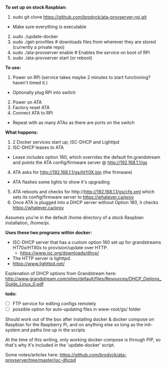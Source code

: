 **To set up on stock Raspbian:**
1. sudo git clone https://github.com/brodyck/ata-provserver-rpi.git
  - Make sure everything is executable 
2. sudo ./update-docker 
3. sudo ./get-provfiles # downloads files from wherever they are stored (currently a private repo)
4. sudo ./ata-provserver enable # Enables the service on boot of RPi
5. sudo ./ata-provserver start (or reboot)


**To use:**
1. Power on RPi (service takes maybe 2 minutes to start functioning? haven't timed it.)
  - Optionally plug RPi into switch
2. Power on ATA
3. Factory reset ATA
4. Connect ATA to RPi
  - Repeat with as many ATAs as there are ports on the switch


**What happens:**
1. 2 Docker services start up; ISC-DHCP and Lighttpd
2. ISC-DHCP leases to ATA
  - Lease includes option 160, which overrides the default fm.grandstream and points the ATA config/firmware server @ http://192.168.1.1/gs
4. ATA asks for http://192.168.1.1/gs/htY0X.bin (the firmware)
  - ATA flashes some lights to show it's upgrading
5. ATA reboots and checks for http://http://192.168.1.1/gs/cfg.xml which sets its config/firmware server to https://whatever.ca/prov
6. Once ATA is plugged into a DHCP server without Option 160, it checks https://whatever.ca/prov


Assumes you're in the default /home directory of a stock Raspbian installation, /home/pi.

**Uses these two programs within docker:**
- ISC-DHCP server that has a custom option 160 set up for grandstreams HT70x/HT80x to provision/update over HTTP.
  - https://www.isc.org/downloads/dhcp/
 - The HTTP server is lighttpd.
  - https://www.lighttpd.net/


Explenation of DHCP options from Grandstream here: http://www.grandstream.com/sites/default/files/Resources/DHCP_Options_Guide_Linux_0.pdf


**todo:**
- [ ] FTP service for editing configs remotely
- [ ] possible option for auto-updating files in www-root/gs/ folder

Should work out of the box after installing docker & docker compose on Raspbian for the Raspberry Pi, and on anything else so long as the init-system and paths line up in the scripts

At the time of this writing, only working docker-compose is through PIP, so that's why it's included in the 'update-docker' script.

Some notes/articles here: https://github.com/brodyck/ata-provserver/tree/master/isc-dhcpd

